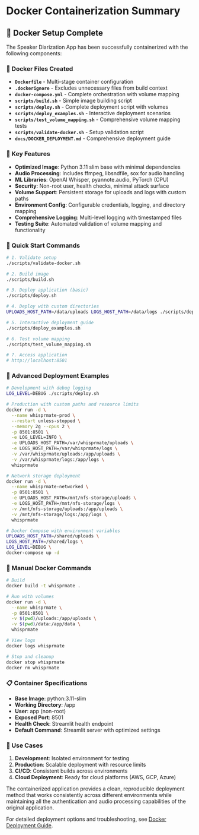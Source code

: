# Docker Containerization Summary

## 🐳 Docker Setup Complete

The Speaker Diarization App has been successfully containerized with the following components:

### 📁 Docker Files Created

- **`Dockerfile`** - Multi-stage container configuration
- **`.dockerignore`** - Excludes unnecessary files from build context
- **`docker-compose.yml`** - Complete orchestration with volume mapping
- **`scripts/build.sh`** - Simple image building script
- **`scripts/deploy.sh`** - Complete deployment script with volumes
- **`scripts/deploy_examples.sh`** - Interactive deployment scenarios
- **`scripts/test_volume_mapping.sh`** - Comprehensive volume mapping tests
- **`scripts/validate-docker.sh`** - Setup validation script
- **`docs/DOCKER_DEPLOYMENT.md`** - Comprehensive deployment guide

### 🎯 Key Features

- **Optimized Image**: Python 3.11 slim base with minimal dependencies
- **Audio Processing**: Includes ffmpeg, libsndfile, sox for audio handling
- **ML Libraries**: OpenAI Whisper, pyannote.audio, PyTorch (CPU)
- **Security**: Non-root user, health checks, minimal attack surface
- **Volume Support**: Persistent storage for uploads and logs with custom paths
- **Environment Config**: Configurable credentials, logging, and directory mapping
- **Comprehensive Logging**: Multi-level logging with timestamped files
- **Testing Suite**: Automated validation of volume mapping and functionality

### 🚀 Quick Start Commands

```bash
# 1. Validate setup
./scripts/validate-docker.sh

# 2. Build image
./scripts/build.sh

# 3. Deploy application (basic)
./scripts/deploy.sh

# 4. Deploy with custom directories
UPLOADS_HOST_PATH=/data/uploads LOGS_HOST_PATH=/data/logs ./scripts/deploy.sh

# 5. Interactive deployment guide
./scripts/deploy_examples.sh

# 6. Test volume mapping
./scripts/test_volume_mapping.sh

# 7. Access application
# http://localhost:8501
```

### 🔧 Advanced Deployment Examples

```bash
# Development with debug logging
LOG_LEVEL=DEBUG ./scripts/deploy.sh

# Production with custom paths and resource limits
docker run -d \
  --name whisprmate-prod \
  --restart unless-stopped \
  --memory 2g --cpus 2 \
  -p 8501:8501 \
  -e LOG_LEVEL=INFO \
  -e UPLOADS_HOST_PATH=/var/whisprmate/uploads \
  -e LOGS_HOST_PATH=/var/whisprmate/logs \
  -v /var/whisprmate/uploads:/app/uploads \
  -v /var/whisprmate/logs:/app/logs \
  whisprmate

# Network storage deployment
docker run -d \
  --name whisprmate-networked \
  -p 8501:8501 \
  -e UPLOADS_HOST_PATH=/mnt/nfs-storage/uploads \
  -e LOGS_HOST_PATH=/mnt/nfs-storage/logs \
  -v /mnt/nfs-storage/uploads:/app/uploads \
  -v /mnt/nfs-storage/logs:/app/logs \
  whisprmate

# Docker Compose with environment variables
UPLOADS_HOST_PATH=/shared/uploads \
LOGS_HOST_PATH=/shared/logs \
LOG_LEVEL=DEBUG \
docker-compose up -d
```

### 🔧 Manual Docker Commands

```bash
# Build
docker build -t whisprmate .

# Run with volumes
docker run -d \
  --name whisprmate \
  -p 8501:8501 \
  -v $(pwd)/uploads:/app/uploads \
  -v $(pwd)/data:/app/data \
  whisprmate

# View logs
docker logs whisprmate

# Stop and cleanup
docker stop whisprmate
docker rm whisprmate
```

### 📋 Container Specifications

- **Base Image**: python:3.11-slim
- **Working Directory**: /app
- **User**: app (non-root)
- **Exposed Port**: 8501
- **Health Check**: Streamlit health endpoint
- **Default Command**: Streamlit server with optimized settings

### 🎯 Use Cases

1. **Development**: Isolated environment for testing
2. **Production**: Scalable deployment with resource limits
3. **CI/CD**: Consistent builds across environments
4. **Cloud Deployment**: Ready for cloud platforms (AWS, GCP, Azure)

The containerized application provides a clean, reproducible deployment method that works consistently across different environments while maintaining all the authentication and audio processing capabilities of the original application.

For detailed deployment options and troubleshooting, see [Docker Deployment Guide](../docs/DOCKER_DEPLOYMENT.md).
